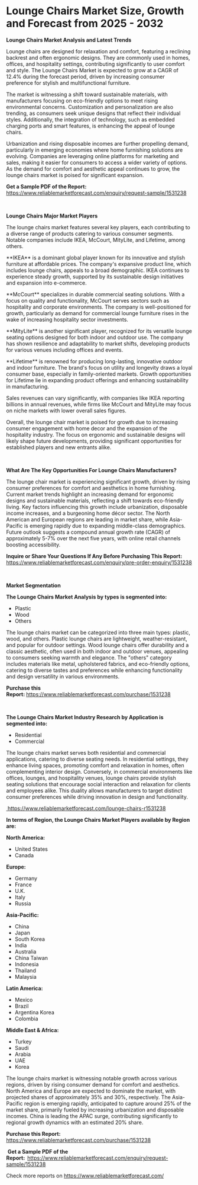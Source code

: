 <p><h1>Lounge Chairs Market Size, Growth and Forecast from 2025 - 2032</h1></p><p><strong>Lounge Chairs Market Analysis and Latest Trends</strong></p>
<p><p>Lounge chairs are designed for relaxation and comfort, featuring a reclining backrest and often ergonomic designs. They are commonly used in homes, offices, and hospitality settings, contributing significantly to user comfort and style. The Lounge Chairs Market is expected to grow at a CAGR of 12.4% during the forecast period, driven by increasing consumer preference for stylish and multifunctional furniture.</p><p>The market is witnessing a shift toward sustainable materials, with manufacturers focusing on eco-friendly options to meet rising environmental concerns. Customization and personalization are also trending, as consumers seek unique designs that reflect their individual styles. Additionally, the integration of technology, such as embedded charging ports and smart features, is enhancing the appeal of lounge chairs. </p><p>Urbanization and rising disposable incomes are further propelling demand, particularly in emerging economies where home furnishing solutions are evolving. Companies are leveraging online platforms for marketing and sales, making it easier for consumers to access a wider variety of options. As the demand for comfort and aesthetic appeal continues to grow, the lounge chairs market is poised for significant expansion.</p></p>
<p><strong>Get a Sample PDF of the Report:&nbsp;</strong> <a href="https://www.reliablemarketforecast.com/enquiry/request-sample/1531238?utm_campaign=2111&utm_medium=2&utm_source=Github&utm_content=ia&utm_term=06022025&utm_id=lounge-chairs">https://www.reliablemarketforecast.com/enquiry/request-sample/1531238</a></p>
<p>&nbsp;</p>
<p><strong>Lounge Chairs Major Market Players</strong></p>
<p><p>The lounge chairs market features several key players, each contributing to a diverse range of products catering to various consumer segments. Notable companies include IKEA, McCourt, MityLite, and Lifetime, among others.</p><p>**IKEA** is a dominant global player known for its innovative and stylish furniture at affordable prices. The company's expansive product line, which includes lounge chairs, appeals to a broad demographic. IKEA continues to experience steady growth, supported by its sustainable design initiatives and expansion into e-commerce. </p><p>**McCourt** specializes in durable commercial seating solutions. With a focus on quality and functionality, McCourt serves sectors such as hospitality and corporate environments. The company is well-positioned for growth, particularly as demand for commercial lounge furniture rises in the wake of increasing hospitality sector investments.</p><p>**MityLite** is another significant player, recognized for its versatile lounge seating options designed for both indoor and outdoor use. The company has shown resilience and adaptability to market shifts, developing products for various venues including offices and events.</p><p>**Lifetime** is renowned for producing long-lasting, innovative outdoor and indoor furniture. The brand's focus on utility and longevity draws a loyal consumer base, especially in family-oriented markets. Growth opportunities for Lifetime lie in expanding product offerings and enhancing sustainability in manufacturing.</p><p>Sales revenues can vary significantly, with companies like IKEA reporting billions in annual revenues, while firms like McCourt and MityLite may focus on niche markets with lower overall sales figures.</p><p>Overall, the lounge chair market is poised for growth due to increasing consumer engagement with home decor and the expansion of the hospitality industry. The focus on ergonomic and sustainable designs will likely shape future developments, providing significant opportunities for established players and new entrants alike.</p></p>
<p>&nbsp;</p>
<p><strong>What Are The Key Opportunities For Lounge Chairs Manufacturers?</strong></p>
<p><p>The lounge chair market is experiencing significant growth, driven by rising consumer preferences for comfort and aesthetics in home furnishing. Current market trends highlight an increasing demand for ergonomic designs and sustainable materials, reflecting a shift towards eco-friendly living. Key factors influencing this growth include urbanization, disposable income increases, and a burgeoning home décor sector. The North American and European regions are leading in market share, while Asia-Pacific is emerging rapidly due to expanding middle-class demographics. Future outlook suggests a compound annual growth rate (CAGR) of approximately 5-7% over the next five years, with online retail channels boosting accessibility.</p></p>
<p><strong>Inquire or Share Your Questions If Any Before Purchasing This Report:</strong> <a href="https://www.reliablemarketforecast.com/enquiry/pre-order-enquiry/1531238?utm_campaign=2111&utm_medium=2&utm_source=Github&utm_content=ia&utm_term=06022025&utm_id=lounge-chairs">https://www.reliablemarketforecast.com/enquiry/pre-order-enquiry/1531238</a></p>
<p>&nbsp;</p>
<p><strong>Market Segmentation</strong></p>
<p><strong>The Lounge Chairs Market Analysis by types is segmented into:</strong></p>
<p><ul><li>Plastic</li><li>Wood</li><li>Others</li></ul></p>
<p><p>The lounge chairs market can be categorized into three main types: plastic, wood, and others. Plastic lounge chairs are lightweight, weather-resistant, and popular for outdoor settings. Wood lounge chairs offer durability and a classic aesthetic, often used in both indoor and outdoor venues, appealing to consumers seeking warmth and elegance. The "others" category includes materials like metal, upholstered fabrics, and eco-friendly options, catering to diverse tastes and preferences while enhancing functionality and design versatility in various environments.</p></p>
<p><strong>Purchase this Report:&nbsp;</strong><a href="https://www.reliablemarketforecast.com/purchase/1531238?utm_campaign=2111&utm_medium=2&utm_source=Github&utm_content=ia&utm_term=06022025&utm_id=lounge-chairs">https://www.reliablemarketforecast.com/purchase/1531238</a></p>
<p>&nbsp;</p>
<p><strong>The Lounge Chairs Market Industry Research by Application is segmented into:</strong></p>
<p><ul><li>Residential</li><li>Commercial</li></ul></p>
<p><p>The lounge chairs market serves both residential and commercial applications, catering to diverse seating needs. In residential settings, they enhance living spaces, promoting comfort and relaxation in homes, often complementing interior design. Conversely, in commercial environments like offices, lounges, and hospitality venues, lounge chairs provide stylish seating solutions that encourage social interaction and relaxation for clients and employees alike. This duality allows manufacturers to target distinct consumer preferences while driving innovation in design and functionality.</p></p>
<p><a href="https://www.reliablemarketforecast.com/lounge-chairs-r1531238?utm_campaign=2111&utm_medium=2&utm_source=Github&utm_content=ia&utm_term=06022025&utm_id=lounge-chairs">&nbsp;https://www.reliablemarketforecast.com/lounge-chairs-r1531238</a></p>
<p><strong>In terms of Region, the Lounge Chairs Market Players available by Region are:</strong></p>
<p>
    <p> <strong> North America: </strong>
        <ul>
            <li>United States</li>
            <li>Canada</li>
        </ul>
        </p> 
    <p> <strong> Europe: </strong>
        <ul>
            <li>Germany</li>
            <li>France</li>
            <li>U.K.</li>
            <li>Italy</li>
            <li>Russia</li>
        </ul>
        </p> 
    <p> <strong> Asia-Pacific: </strong>
        <ul>
            <li>China</li>
            <li>Japan</li>
            <li>South Korea</li>
            <li>India</li>
            <li>Australia</li>
            <li>China Taiwan</li>
            <li>Indonesia</li>
            <li>Thailand</li>
            <li>Malaysia</li>
        </ul>
        </p> 
    <p> <strong> Latin America: </strong>
        <ul>
            <li>Mexico</li>
            <li>Brazil</li>
            <li>Argentina Korea</li>
            <li>Colombia</li>
        </ul>
        </p> 
    <p> <strong> Middle East & Africa: </strong>
        <ul>
            <li>Turkey</li>
            <li>Saudi</li>
            <li>Arabia</li>
            <li>UAE</li>
            <li>Korea</li>
        </ul>
    </p>
    </p>
<p><p>The lounge chairs market is witnessing notable growth across various regions, driven by rising consumer demand for comfort and aesthetics. North America and Europe are expected to dominate the market, with projected shares of approximately 35% and 30%, respectively. The Asia-Pacific region is emerging rapidly, anticipated to capture around 25% of the market share, primarily fueled by increasing urbanization and disposable incomes. China is leading the APAC surge, contributing significantly to regional growth dynamics with an estimated 20% share.</p></p>
<p><strong>Purchase this Report: </strong><a href="https://www.reliablemarketforecast.com/purchase/1531238?utm_campaign=2111&utm_medium=2&utm_source=Github&utm_content=ia&utm_term=06022025&utm_id=lounge-chairs">https://www.reliablemarketforecast.com/purchase/1531238</a></p>
<p>&nbsp;<strong>Get a Sample PDF of the Report:&nbsp;&nbsp;</strong><a href="https://www.reliablemarketforecast.com/enquiry/request-sample/1531238?utm_campaign=2111&utm_medium=2&utm_source=Github&utm_content=ia&utm_term=06022025&utm_id=lounge-chairs">https://www.reliablemarketforecast.com/enquiry/request-sample/1531238</a></p>
<p><strong></strong></p>
<p>Check more reports on <a href="https://www.reliablemarketforecast.com/?utm_campaign=2111&utm_medium=2&utm_source=Github&utm_content=ia&utm_term=06022025&utm_id=lounge-chairs">https://www.reliablemarketforecast.com/</a></p>